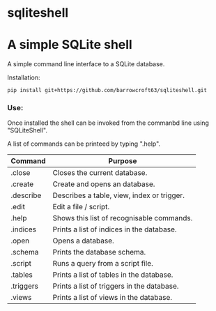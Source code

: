 # sqliteshell
# A simple SQLite shell

A simple command line interface to a SQLite database.

Installation: 

`pip install git+https://github.com/barrowcroft63/sqliteshell.git`


### Use:

Once installed the shell can be invoked from the commanbd line using "SQLiteShell".

A list of commands can be printeed by typing ".help".

| Command                        | Purpose                          |
|-------------------------------|----------------------------------|
|.close|Closes the current database.|
|.create|Create and opens an database.
|.describe|Describes a table, view, index or trigger.|
|.edit|Edit a file / script.|
|.help|Shows this list of recognisable commands.|
|.indices|Prints a list of indices in the database.|
|.open|Opens a database.|
|.schema|Prints the database schema.|
|.script|Runs a query from a script file.|
|.tables|Prints a list of tables in the database.|
|.triggers|Prints a list of triggers in the database.|
|.views| Prints a list of views in the database.|

